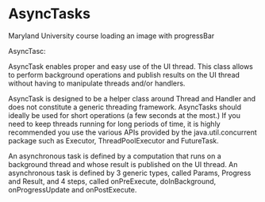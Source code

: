 # AsyncTasks
Maryland University course loading an image with progressBar

AsyncTasc:

AsyncTask enables proper and easy use of the UI thread. 
This class allows to perform background operations and publish results on 
the UI thread without having to manipulate threads and/or handlers.

AsyncTask is designed to be a helper class around Thread and Handler and does 
not constitute a generic threading framework. AsyncTasks should ideally be used 
for short operations (a few seconds at the most.) If you need to keep threads running 
for long periods of time, it is highly recommended you use the various APIs provided by 
the java.util.concurrent package such as Executor, ThreadPoolExecutor and FutureTask.

An asynchronous task is defined by a computation that runs on a background thread and whose 
result is published on the UI thread. An asynchronous task is defined by 3 generic types, called Params, 
Progress and Result, and 4 steps, called onPreExecute, doInBackground, onProgressUpdate and onPostExecute.
